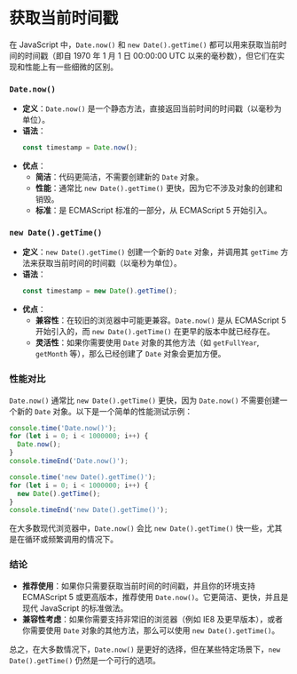# 获取当前时间戳
在 JavaScript 中，`Date.now()` 和 `new Date().getTime()` 都可以用来获取当前时间的时间戳（即自 1970 年 1 月 1 日 00:00:00 UTC 以来的毫秒数），但它们在实现和性能上有一些细微的区别。

### `Date.now()`

- **定义**：`Date.now()` 是一个静态方法，直接返回当前时间的时间戳（以毫秒为单位）。
- **语法**：
  ```javascript
  const timestamp = Date.now();
  ```
- **优点**：
  - **简洁**：代码更简洁，不需要创建新的 `Date` 对象。
  - **性能**：通常比 `new Date().getTime()` 更快，因为它不涉及对象的创建和销毁。
  - **标准**：是 ECMAScript 标准的一部分，从 ECMAScript 5 开始引入。

### `new Date().getTime()`

- **定义**：`new Date().getTime()` 创建一个新的 `Date` 对象，并调用其 `getTime` 方法来获取当前时间的时间戳（以毫秒为单位）。
- **语法**：
  ```javascript
  const timestamp = new Date().getTime();
  ```
- **优点**：
  - **兼容性**：在较旧的浏览器中可能更兼容。`Date.now()` 是从 ECMAScript 5 开始引入的，而 `new Date().getTime()` 在更早的版本中就已经存在。
  - **灵活性**：如果你需要使用 `Date` 对象的其他方法（如 `getFullYear`, `getMonth` 等），那么已经创建了 `Date` 对象会更加方便。

### 性能对比

`Date.now()` 通常比 `new Date().getTime()` 更快，因为 `Date.now()` 不需要创建一个新的 `Date` 对象。以下是一个简单的性能测试示例：

```javascript
console.time('Date.now()');
for (let i = 0; i < 1000000; i++) {
  Date.now();
}
console.timeEnd('Date.now()');

console.time('new Date().getTime()');
for (let i = 0; i < 1000000; i++) {
  new Date().getTime();
}
console.timeEnd('new Date().getTime()');
```

在大多数现代浏览器中，`Date.now()` 会比 `new Date().getTime()` 快一些，尤其是在循环或频繁调用的情况下。

### 结论

- **推荐使用**：如果你只需要获取当前时间的时间戳，并且你的环境支持 ECMAScript 5 或更高版本，推荐使用 `Date.now()`。它更简洁、更快，并且是现代 JavaScript 的标准做法。
- **兼容性考虑**：如果你需要支持非常旧的浏览器（例如 IE8 及更早版本），或者你需要使用 `Date` 对象的其他方法，那么可以使用 `new Date().getTime()`。

总之，在大多数情况下，`Date.now()` 是更好的选择，但在某些特定场景下，`new Date().getTime()` 仍然是一个可行的选项。
